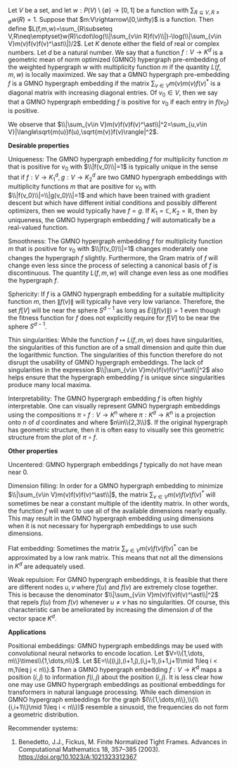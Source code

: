 Let $V$ be a set, and let $w:P(V)\setminus\{\emptyset\}\rightarrow[0,1]$ be a function with $\sum_{R\subseteq V,R\neq\emptyset}w(R)=1$. Suppose that $m:V\rightarrow\[0,\infty)$ is a function. Then define $L(f,m,w)=\sum_{R\subseteq V,R\neq\emptyset}w(R)\cdot\log(\\|\sum_{v\in R}f(v)\\|)-\log(\\|\sum_{v\in V}m(v)f(v)f(v)^\ast\\|)/2$.
Let $K$ denote either the field of real or complex numbers. Let $d$ be a natural number. We say that a function $f:V\rightarrow K^d$ is a geometric mean of norm optimized (GMNO) hypergraph pre-embedding of the weighted hypergraph $w$ with multiplicity function $m$ if the quantity $L(f,m,w)$ is locally maximized. We say that a GMNO hypergraph pre-embedding $f$ is a GMNO hypergraph embedding if the matrix $\sum_{v\in V}m(v)m(v)f(v)^\ast$ is a diagonal matrix with increasing diagonal entries. Of $v_0\in V$, then we say that a GMNO hypergraph embedding $f$ is positive for $v_0$ if each entry in $f(v_0)$ is positive.

We observe that $\\|\sum_{v\in V}m(v)f(v)f(v)^\ast\\|^2=\sum_{u,v\in V}|\langle\sqrt{m(u)}f(u),\sqrt{m(v)}f(v)\rangle|^2$.


**Desirable properties**

Uniqueness: The GMNO hypergraph embedding $f$ for multiplicity function $m$ that is positive for $v_0$ with $\\|f(v_0)\\|=1$ is typically unique in the sense that if $f:V\rightarrow K_1^d,g:V\rightarrow K_2^d$ are two GMNO hypergraph embeddings with multiplicity functions $m$ that are positive for $v_0$ with $\\|f(v_0)\\|=\\|g(v_0)\\|=1$ and which have been trained with gradient descent but which have different initial conditions and possibly different optimizers, then we would typically have $f=g$. If $K_1=\mathbb{C},K_2=\mathbb{R}$, then by uniqueness, the GMNO hypergraph embedding $f$ will automatically be a real-valued function.

Smoothness: The GMNO hypergraph embedding $f$ for multiplicity function $m$ that is positive for $v_0$ with $\\|f(v_0)\\|=1$ changes moderately one changes the hypergraph $f$ slightly. Furthermore, the Gram matrix of $f$ will change even less since the process of selecting a canonical basis of $f$ is discontinuous. The quantity $L(f,m,w)$ will change even less as one modifies the hypergraph $f$.

Sphericity: If $f$ is a GMNO hypergraph embedding for a suitable multiplicity function $m$, then $\|f(v)\|$ will typically have very low variance. Therefore, the set $f[V]$ will be near the sphere $S^{d-1}$ as long as $E(\|f(v)\|)=1$ even though the fitness function for $f$ does not explicitly require for $f[V]$ to be near the sphere $S^{d-1}$.

Thin singularities: While the function $f\mapsto L(f,m,w)$ does have singularities, the singularities of this function are of a small dimension and quite thin due the logarithmic function. The singularities of this function therefore do not disrupt the usability of GMNO hypergraph embeddings. The lack of singularities in the expression $\\|\sum_{v\in V}m(v)f(v)f(v)^\ast\\|^2$ also helps ensure that the hypergraph embedding $f$ is unique since singularities produce many local maxima.

Interpretability: The GMNO hypergraph embedding $f$ is often highly interpretable. One can visually represent GMNO hypergraph embeddings using the compositions
$\pi\circ f:V\rightarrow K^n$ where $\pi:K^d\rightarrow K^n$ is a projection onto $n$ of $d$ coordinates and where $n\in\\{2,3\\}$. If the original hypergraph has geometric structure, then it is often easy to visually see this geometric structure from the plot of $\pi\circ f$.

**Other properties**

Uncentered: GMNO hypergraph embeddings $f$ typically do not have mean near $0$.

Dimension filling: In order for a GMNO hypergraph embedding to minimize $\\|\sum_{v\in V}m(v)f(v)f(v)^\ast\\|$, the matrix $\sum_{v\in V}m(v)f(v)f(v)^\ast$ will sometimes be near a constant multiple of the identity matrix. In other words, the function $f$ will want to use all of the available dimensions nearly equally. This may result in the GMNO hypergraph embedding using dimensions when it is not necessary for hypergraph embeddings to use such dimensions.

Flat embedding: Sometimes the matrix $\sum_{v\in V}m(v)f(v)f(v)^\ast$ can be approximated by a low rank matrix. This means that not all the dimensions in $K^d$ are adequately used.

Weak repulsion: For GMNO hypergraph embeddings, it is feasible that there are different nodes $u,v$ where $f(u)$ and $f(v)$ are extremely close together. This is because the denominator $\\|\sum_{v\in V}m(v)f(v)f(v)^\ast\\|^2$ that repels $f(u)$ from $f(v)$ whenever $u\neq v$ has no singularities. Of course, this characteristic can be ameliorated by increasing the dimension $d$ of the vector space $K^d$.

**Applications**

Positional embeddings: GMNO hypergraph embeddings may be used with convolutional neural networks to encode location. Let $V=\\{1,\dots, m\\}\times\\{1,\dots,n\\}$. Let $E=\\{(i,j),(i+1,j),(i,j+1),(i+1,j+1)\mid 1\leq i < m,1\leq j < n\\}.$ Then a GMNO hypergraph embedding $f:V\rightarrow K^d$ maps a position $(i,j)$ to information $f(i,j)$ about the position $(i,j)$. It is less clear how one may use GMNO hypergraph embeddings as positional embeddings for transformers in natural language processing. While each dimension in GMNO hypergraph embeddings for the graph $(\\{1,\dots,n\\},\\{\\{i,i+1\\}\mid 1\leq i < n\\})$ resemble a sinusoid, the frequencies do not form a geometric distribution.

Recommender systems: 



1. Benedetto, J.J., Fickus, M. Finite Normalized Tight Frames. Advances in Computational Mathematics 18, 357–385 (2003). https://doi.org/10.1023/A:1021323312367
